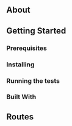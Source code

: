 
## About

## Getting Started


### Prerequisites

### Installing

### Running the tests


### Built With

## Routes